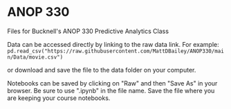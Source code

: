 # ANOP 330
Files for Bucknell's ANOP 330 Predictive Analytics Class

Data can be accessed directly by linking to the raw data link. For example:
`pd.read_csv("https://raw.githubusercontent.com/MattDBailey/ANOP330/main/Data/movie.csv")`

or download and save the file to the data folder on your computer.

Notebooks can be saved by clicking on "Raw" and then "Save As" in your browser. Be sure to use ".ipynb" in the file name. Save the file where you are keeping your course notebooks.
